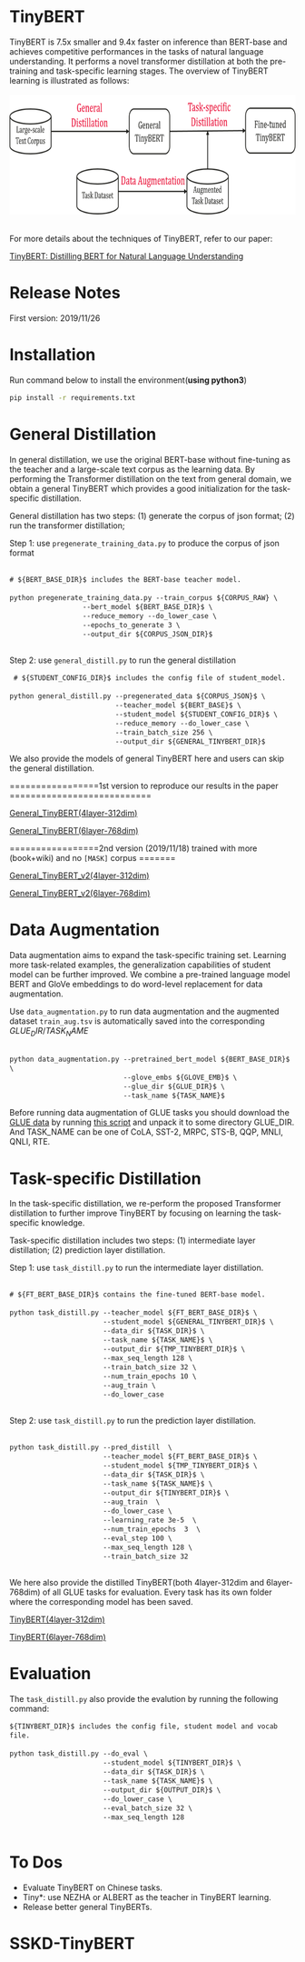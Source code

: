 TinyBERT
======== 
TinyBERT is 7.5x smaller and 9.4x faster on inference than BERT-base and achieves competitive performances in the tasks of natural language understanding. It performs a novel transformer distillation at both the pre-training and task-specific learning stages. The overview of TinyBERT learning is illustrated as follows: 
<br />
<br />
<img src="tinybert_overview.png" width="800" height="210"/>
<br />
<br />

For more details about the techniques of TinyBERT, refer to our paper:

[TinyBERT: Distilling BERT for Natural Language Understanding](https://arxiv.org/abs/1909.10351)


Release Notes
=============
First version: 2019/11/26

Installation
============
Run command below to install the environment(**using python3**)
```bash
pip install -r requirements.txt
```

General Distillation
====================
In general distillation, we use the original BERT-base without fine-tuning as the teacher and a large-scale text corpus as the learning data. By performing the Transformer distillation on the text from general domain, we obtain a general TinyBERT which provides a good initialization for the task-specific distillation. 

General distillation has two steps: (1) generate the corpus of json format; (2) run the transformer distillation;

Step 1: use `pregenerate_training_data.py` to produce the corpus of json format  


```
 
# ${BERT_BASE_DIR}$ includes the BERT-base teacher model.
 
python pregenerate_training_data.py --train_corpus ${CORPUS_RAW} \ 
                  --bert_model ${BERT_BASE_DIR}$ \
                  --reduce_memory --do_lower_case \
                  --epochs_to_generate 3 \
                  --output_dir ${CORPUS_JSON_DIR}$ 
                             
```

Step 2: use `general_distill.py` to run the general distillation
```
 # ${STUDENT_CONFIG_DIR}$ includes the config file of student_model.
 
python general_distill.py --pregenerated_data ${CORPUS_JSON}$ \ 
                          --teacher_model ${BERT_BASE}$ \
                          --student_model ${STUDENT_CONFIG_DIR}$ \
                          --reduce_memory --do_lower_case \
                          --train_batch_size 256 \
                          --output_dir ${GENERAL_TINYBERT_DIR}$ 
```


We also provide the models of general TinyBERT here and users can skip the general distillation.

=================1st version to reproduce our results in the paper ===========================

[General_TinyBERT(4layer-312dim)](https://drive.google.com/uc?export=download&id=1dDigD7QBv1BmE6pWU71pFYPgovvEqOOj) 

[General_TinyBERT(6layer-768dim)](https://drive.google.com/uc?export=download&id=1wXWR00EHK-Eb7pbyw0VP234i2JTnjJ-x)

=================2nd version (2019/11/18) trained with more (book+wiki) and no `[MASK]` corpus =======

[General_TinyBERT_v2(4layer-312dim)](https://drive.google.com/open?id=1PhI73thKoLU2iliasJmlQXBav3v33-8z)

[General_TinyBERT_v2(6layer-768dim)](https://drive.google.com/open?id=1r2bmEsQe4jUBrzJknnNaBJQDgiRKmQjF)


Data Augmentation
=================
Data augmentation aims to expand the task-specific training set. Learning more task-related examples, the generalization capabilities of student model can be further improved. We combine a pre-trained language model BERT and GloVe embeddings to do word-level replacement for data augmentation.

Use `data_augmentation.py` to run data augmentation and the augmented dataset `train_aug.tsv` is automatically saved into the corresponding ${GLUE_DIR/TASK_NAME}$
```

python data_augmentation.py --pretrained_bert_model ${BERT_BASE_DIR}$ \
                            --glove_embs ${GLOVE_EMB}$ \
                            --glue_dir ${GLUE_DIR}$ \  
                            --task_name ${TASK_NAME}$

```
Before running data augmentation of GLUE tasks you should download the [GLUE data](https://gluebenchmark.com/tasks) by running [this script](https://gist.github.com/W4ngatang/60c2bdb54d156a41194446737ce03e2e) and unpack it to some directory GLUE_DIR. And TASK_NAME can be one of CoLA, SST-2, MRPC, STS-B, QQP, MNLI, QNLI, RTE.

Task-specific Distillation
==========================
In the task-specific distillation, we re-perform the proposed Transformer distillation to further improve TinyBERT by focusing on learning the task-specific knowledge. 

Task-specific distillation includes two steps: (1) intermediate layer distillation; (2) prediction layer distillation.

Step 1: use `task_distill.py` to run the intermediate layer distillation.
```

# ${FT_BERT_BASE_DIR}$ contains the fine-tuned BERT-base model.

python task_distill.py --teacher_model ${FT_BERT_BASE_DIR}$ \
                       --student_model ${GENERAL_TINYBERT_DIR}$ \
                       --data_dir ${TASK_DIR}$ \
                       --task_name ${TASK_NAME}$ \ 
                       --output_dir ${TMP_TINYBERT_DIR}$ \
                       --max_seq_length 128 \
                       --train_batch_size 32 \
                       --num_train_epochs 10 \
                       --aug_train \
                       --do_lower_case  
                         
```


Step 2: use `task_distill.py` to run the prediction layer distillation.
```

python task_distill.py --pred_distill  \
                       --teacher_model ${FT_BERT_BASE_DIR}$ \
                       --student_model ${TMP_TINYBERT_DIR}$ \
                       --data_dir ${TASK_DIR}$ \
                       --task_name ${TASK_NAME}$ \
                       --output_dir ${TINYBERT_DIR}$ \
                       --aug_train  \  
                       --do_lower_case \
                       --learning_rate 3e-5  \
                       --num_train_epochs  3  \
                       --eval_step 100 \
                       --max_seq_length 128 \
                       --train_batch_size 32 
                       
```


We here also provide the distilled TinyBERT(both 4layer-312dim and 6layer-768dim) of all GLUE tasks for evaluation. Every task has its own folder where the corresponding model has been saved.

[TinyBERT(4layer-312dim)](https://drive.google.com/uc?export=download&id=1_sCARNCgOZZFiWTSgNbE7viW_G5vIXYg) 

[TinyBERT(6layer-768dim)](https://drive.google.com/uc?export=download&id=1Vf0ZnMhtZFUE0XoD3hTXc6QtHwKr_PwS)


Evaluation
==========================
The `task_distill.py` also provide the evalution by running the following command:

```
${TINYBERT_DIR}$ includes the config file, student model and vocab file.

python task_distill.py --do_eval \
                       --student_model ${TINYBERT_DIR}$ \
                       --data_dir ${TASK_DIR}$ \
                       --task_name ${TASK_NAME}$ \
                       --output_dir ${OUTPUT_DIR}$ \
                       --do_lower_case \
                       --eval_batch_size 32 \
                       --max_seq_length 128  
                                   
```

To Dos
=========================
* Evaluate TinyBERT on Chinese tasks.
* Tiny*: use NEZHA or ALBERT as the teacher in TinyBERT learning.
* Release better general TinyBERTs.
# SSKD-TinyBERT
